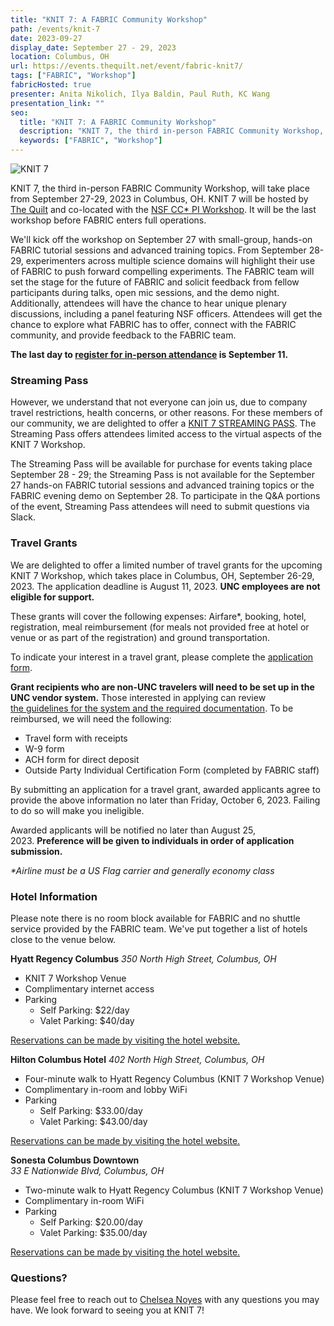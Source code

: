 ```yaml
---
title: "KNIT 7: A FABRIC Community Workshop"
path: /events/knit-7
date: 2023-09-27
display_date: September 27 - 29, 2023
location: Columbus, OH
url: https://events.thequilt.net/event/fabric-knit7/
tags: ["FABRIC", "Workshop"]
fabricHosted: true
presenter: Anita Nikolich, Ilya Baldin, Paul Ruth, KC Wang
presentation_link: ""
seo:
  title: "KNIT 7: A FABRIC Community Workshop"
  description: "KNIT 7, the third in-person FABRIC Community Workshop, will take place from September 27-29, 2023 in Columbus, OH. "
  keywords: ["FABRIC", "Workshop"]
---
```


![KNIT 7](https://github.com/fabric-testbed/fabric-website/assets/68300939/581d9a3d-2c3c-4649-b878-3fff9fb49060)

KNIT 7, the third in-person FABRIC Community Workshop, will take place from September 27-29, 2023 in Columbus, OH. KNIT 7 will be hosted by [The Quilt](https://www.thequilt.net/?utm_source=hs_email&utm_medium=email&_hsenc=p2ANqtz-9011SoTrefUWVbeZyBo93Ze7IGm-tT2aM59X-ImmPRKwVtmuxi6GZQDg0AUfvJVxEmThui) and co-located with the [NSF CC* PI Workshop](https://www.thequilt.net/public-event/the-2023-quilt-fall-member-meeting-nsf-cc-pi-workshop-oarnet-35th-anniversary-and-fabric-co-located-meeting/?utm_source=hs_email&utm_medium=email&_hsenc=p2ANqtz-9011SoTrefUWVbeZyBo93Ze7IGm-tT2aM59X-ImmPRKwVtmuxi6GZQDg0AUfvJVxEmThui). It will be the last workshop before FABRIC enters full operations.

We'll kick off the workshop on September 27 with small-group, hands-on FABRIC tutorial sessions and advanced training topics. From September 28-29,  experimenters across multiple science domains will highlight their use of FABRIC to push forward compelling experiments. The FABRIC team will set the stage for the future of FABRIC and solicit feedback from fellow participants during talks, open mic sessions, and the demo night. Additionally, attendees will have the chance to hear unique plenary discussions, including a panel featuring NSF officers. Attendees will get the chance to explore what FABRIC has to offer, connect with the FABRIC community, and provide feedback to the FABRIC team.

**The last day to [register for in-person attendance](https://events.thequilt.net/event/fabric-knit7/) is September 11.**

### Streaming Pass

However, we understand that not everyone can join us, due to company travel restrictions, health concerns, or other reasons. For these members of our community, we are delighted to offer a [KNIT 7 STREAMING PASS](https://events.thequilt.net/event/fabric-knit7/). The Streaming Pass offers attendees limited access to the virtual aspects of the KNIT 7 Workshop.

The Streaming Pass will be available for purchase for events taking place September 28 - 29; the Streaming Pass is not available for the September 27 hands-on FABRIC tutorial sessions and advanced training topics or the FABRIC evening demo on September 28. To participate in the Q&A portions of the event, Streaming Pass attendees will need to submit questions via Slack.

### Travel Grants 

We are delighted to offer a limited number of travel grants for the upcoming KNIT 7 Workshop, which takes place in Columbus, OH, September 26-29, 2023. The application deadline is August 11, 2023. **UNC employees are not eligible for support.** 

These grants will cover the following expenses: Airfare*, booking, hotel, registration, meal reimbursement (for meals not provided free at hotel or venue or as part of the registration) and ground transportation. 

To indicate your interest in a travel grant, please complete the [application form](https://forms.gle/Ka6ZiLUSDadX6wmJ8). 

**Grant recipients who are non-UNC travelers will need to be set up in the UNC vendor system.** Those interested in applying can review [the guidelines for the system and the required documentation](https://finance.unc.edu/services/becoming-a-vendor-with-unc/guidelines-vendor-documentation/). To be reimbursed, we will need the following:

- Travel form with receipts
- W-9 form
- ACH form for direct deposit
- Outside Party Individual Certification Form (completed by FABRIC staff)

By submitting an application for a travel grant, awarded applicants agree to provide the above information no later than Friday, October 6, 2023. Failing to do so will make you ineligible.  

Awarded applicants will be notified no later than August 25, 2023. **Preference will be given to individuals in order of application submission.** 

_*Airline must be a US Flag carrier and generally economy class_

### Hotel Information
 
Please note there is no room block available for FABRIC and no shuttle service provided by the FABRIC team. We've put together a list of hotels close to the venue below.

**Hyatt Regency Columbus**
_350 North High Street, Columbus, OH_

- KNIT 7 Workshop Venue 
- Complimentary internet access 
- Parking
    - Self Parking: $22/day
    - Valet Parking: $40/day

[Reservations can be made by visiting the hotel website.](https://www.hyatt.com/en-US/hotel/ohio/hyatt-regency-columbus/cmhrc)

**Hilton Columbus Hotel** 
_402 North High Street, Columbus, OH_

- Four-minute walk to Hyatt Regency Columbus (KNIT 7 Workshop Venue) 
- Complimentary in-room and lobby WiFi
- Parking
    - Self Parking: $33.00/day 
    - Valet Parking: $43.00/day

[Reservations can be made by visiting the hotel website.](https://hiltoncolumbusdowntown.com/)

**Sonesta Columbus Downtown**  
_33 E Nationwide Blvd, Columbus, OH_

- Two-minute walk to Hyatt Regency Columbus (KNIT 7 Workshop Venue) 
- Complimentary in-room WiFi
- Parking
    - Self Parking: $20.00/day 
    - Valet Parking: $35.00/day

[Reservations can be made by visiting the hotel website.](https://www.sonesta.com/sonesta-hotels-resorts/oh/columbus/sonesta-columbus-downtown/)

### Questions?
 
Please feel free to reach out to [Chelsea Noyes](mailto:cnoyes@renci.org) with any questions you may have. We look forward to seeing you at KNIT 7!